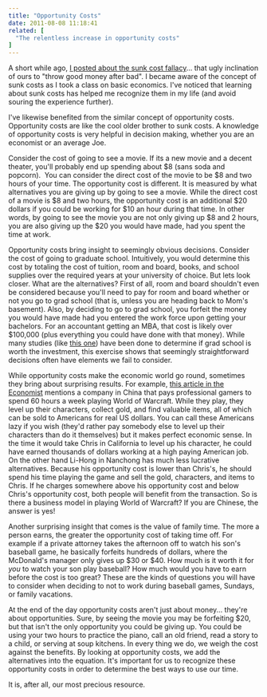 ```yaml
---
title: "Opportunity Costs"
date: 2011-08-08 11:18:41
related: [
  "The relentless increase in opportunity costs"
]
---
```


A short while ago, <a href="http://bryanbraun.com/2011/04/10/bryan-vs-the-sunk-cost-fallacy/" title="Bryan vs the Sunk Cost Fallacy">I posted about the sunk cost fallacy</a>... that ugly inclination of ours to "throw good money after bad". I became aware of the concept of sunk costs as I took a class on basic economics. I've noticed that learning about sunk costs has helped me recognize them in my life (and avoid souring the experience further).

I've likewise benefited from the similar concept of opportunity costs. Opportunity costs are like the cool older brother to sunk costs. A knowledge of opportunity costs is very helpful in decision making, whether you are an economist or an average Joe.

Consider the cost of going to see a movie. If its a new movie and a decent theater, you'll probably end up spending about $8 (sans soda and popcorn).  You can consider the direct cost of the movie to be $8 and two hours of your time. The opportunity cost is different. It is measured by what alternatives you are giving up by going to see a movie. While the direct cost of a movie is $8 and two hours, the opportunity cost is an additional $20 dollars if you could be working for $10 an hour during that time. In other words, by going to see the movie you are not only giving up $8 and 2 hours, you are also giving up the $20 you would have made, had you spent the time at work.

Opportunity costs bring insight to seemingly obvious decisions. Consider the cost of going to graduate school. Intuitively, you would determine this cost by totaling the cost of tuition, room and board, books, and school supplies over the required years at your university of choice. But lets look closer. What are the alternatives? First of all, room and board shouldn't even be considered because you'll need to pay for room and board whether or not you go to grad school (that is, unless you are heading back to Mom's basement). Also, by deciding to go to grad school, you forfeit the money you would have made had you entered the work force upon getting your bachelors. For an accountant getting an MBA, that cost is likely over $100,000 (plus everything you could have done with that money). While many studies (like <a href="http://www.rsc.org/images/EconomicBenefitsHigherEducationQualifications_tcm18-12647.pdf" title="Economic Benefits of Higher Education">this one</a>) have been done to determine if grad school is worth the investment, this exercise shows that seemingly straightforward decisions often have elements we fail to consider.

While opportunity costs make the economic world go round, sometimes they bring about surprising results. For example, <a href="http://www.economist.com/blogs/schumpeter/2011/04/digital_economy" title="Jobs of the Future">this article in the Economist</a> mentions a company in China that pays professional gamers to spend 60 hours a week playing World of Warcraft. While they play, they level up their characters, collect gold, and find valuable items, all of which can be sold to Americans for real US dollars. You can call these Americans lazy if you wish (they'd rather pay somebody else to level up their characters than do it themselves) but it makes perfect economic sense. In the time it would take Chris in California to level up his character, he could have earned thousands of dollars working at a high paying American job. On the other hand Li-Hong in Nanchong has much less lucrative alternatives. Because his opportunity cost is lower than Chris's, he should spend his time playing the game and sell the gold, characters, and items to Chris. If he charges somewhere above his opportunity cost and below Chris's opportunity cost, both people will benefit from the transaction. So is there a business model in playing World of Warcraft? If you are Chinese, the answer is yes!

Another surprising insight that comes is the value of family time. The more a person earns, the greater the opportunity cost of taking time off. For example if a private attorney takes the afternoon off to watch his son's baseball game, he basically forfeits hundreds of dollars, where the McDonald's manager only gives up $30 or $40. How much is it worth it for *you* to watch your son play baseball? How much would you have to earn before the cost is too great? These are the kinds of questions you will have to consider when deciding to not to work during baseball games, Sundays, or family vacations.

At the end of the day opportunity costs aren't just about money... they're about opportunities. Sure, by seeing the movie you may be forfeiting $20, but that isn't the only opportunity you could be giving up. You could be using your two hours to practice the piano, call an old friend, read a story to a child, or serving at soup kitchens. In every thing we do, we weigh the cost against the benefits. By looking at opportunity costs, we add the alternatives into the equation. It's important for us to recognize these opportunity costs in order to determine the best ways to use our time.

It is, after all, our most precious resource.
